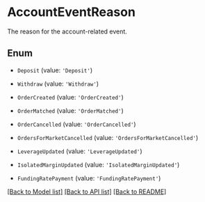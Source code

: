 # AccountEventReason

The reason for the account-related event.

## Enum

* `Deposit` (value: `'Deposit'`)

* `Withdraw` (value: `'Withdraw'`)

* `OrderCreated` (value: `'OrderCreated'`)

* `OrderMatched` (value: `'OrderMatched'`)

* `OrderCancelled` (value: `'OrderCancelled'`)

* `OrdersForMarketCancelled` (value: `'OrdersForMarketCancelled'`)

* `LeverageUpdated` (value: `'LeverageUpdated'`)

* `IsolatedMarginUpdated` (value: `'IsolatedMarginUpdated'`)

* `FundingRatePayment` (value: `'FundingRatePayment'`)

[[Back to Model list]](../README.md#documentation-for-models) [[Back to API list]](../README.md#documentation-for-api-endpoints) [[Back to README]](../README.md)
